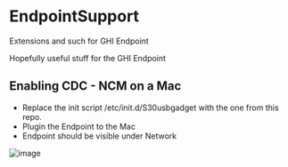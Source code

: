 # EndpointSupport
Extensions and such for GHI Endpoint

Hopefully useful stuff for the GHI Endpoint

## Enabling CDC - NCM on a Mac 

- Replace the init script /etc/init.d/S30usbgadget with the one from this repo.
- Plugin the Endpoint to the Mac
- Endpoint should be visible under Network

![image](https://github.com/rcmb/EndpointSupport/assets/26347646/e0845b03-2377-45d9-8072-90285e2050e8)




